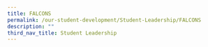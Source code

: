 ```yaml
---
title: FALCONS
permalink: /our-student-development/Student-Leadership/FALCONS
description: ""
third_nav_title: Student Leadership
---
```

